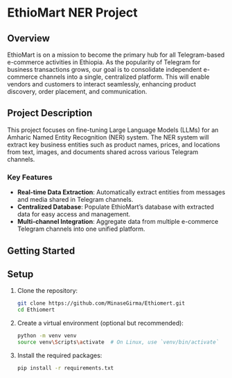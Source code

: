 # EthioMart NER Project

## Overview
EthioMart is on a mission to become the primary hub for all Telegram-based e-commerce activities in Ethiopia. As the popularity of Telegram for business transactions grows, our goal is to consolidate independent e-commerce channels into a single, centralized platform. This will enable vendors and customers to interact seamlessly, enhancing product discovery, order placement, and communication.

## Project Description
This project focuses on fine-tuning Large Language Models (LLMs) for an Amharic Named Entity Recognition (NER) system. The NER system will extract key business entities such as product names, prices, and locations from text, images, and documents shared across various Telegram channels.

### Key Features
- **Real-time Data Extraction**: Automatically extract entities from messages and media shared in Telegram channels.
- **Centralized Database**: Populate EthioMart’s database with extracted data for easy access and management.
- **Multi-channel Integration**: Aggregate data from multiple e-commerce Telegram channels into one unified platform.

## Getting Started

## Setup

1. Clone the repository:
   ```bash
   git clone https://github.com/MinaseGirma/Ethiomert.git
   cd Ethiomert


2. Create a virtual environment (optional but recommended):
   ```bash
   python -m venv venv
   source venv\Scripts\activate  # On Linux, use `venv/bin/activate`
   

3. Install the required packages:
   ```bash
   pip install -r requirements.txt